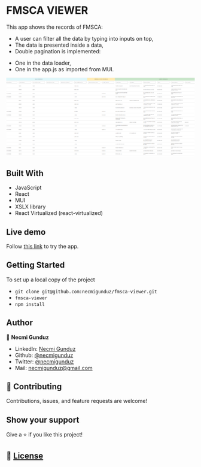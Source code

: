 # FMSCA VIEWER

This app shows the records of FMSCA: 
- A user can filter all the data by typing into inputs on top,
- The data is presented inside a data,
- Double pagination is implemented: 
 * One in the data loader,
 * One in the app.js as imported from MUI.

![](https://github.com/necmigunduz/fmsca-viewer/blob/master/screen_shot/FMSCA_Screen.png)

## Built With

- JavaScript
- React
- MUI
- XSLX library
- React Virtualized (react-virtualized)

## Live demo

Follow [this link](https://sad-minsky-6d4aa8.netlify.app/) to try the app.

## Getting Started

To set up a local copy of the project

- `git clone git@github.com:necmigunduz/fmsca-viewer.git`
- `fmsca-viewer`
- `npm install`

## Author

👤 **Necmi Gunduz**

- LinkedIn: [Necmi Gunduz](https://www.linkedin.com/in/necmigunduz/)
- Github: [@necmigunduz](https://github.com/necmigunduz/)
- Twitter: [@necmigunduz](https://twitter.com/necm_gun)
- Mail: [necmigunduz@gmail.com](necmigunduz@gmail.com)

## 🤝 Contributing

Contributions, issues, and feature requests are welcome!

## Show your support

Give a ⭐️ if you like this project!

## 📝 [License](LICENSE)